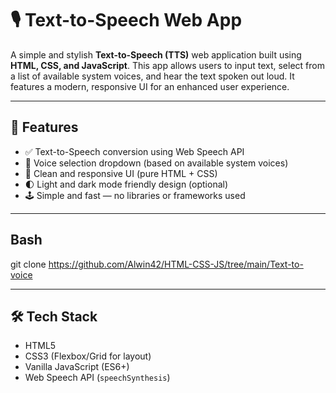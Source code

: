 # 🎙️ Text-to-Speech Web App

A simple and stylish **Text-to-Speech (TTS)** web application built using **HTML, CSS, and JavaScript**. This app allows users to input text, select from a list of available system voices, and hear the text spoken out loud. It features a modern, responsive UI for an enhanced user experience.

---

## 🚀 Features

- ✅ Text-to-Speech conversion using Web Speech API
- 🎤 Voice selection dropdown (based on available system voices)
- 🎨 Clean and responsive UI (pure HTML + CSS)
- 🌓 Light and dark mode friendly design (optional)
- 🕹️ Simple and fast — no libraries or frameworks used

---
## Bash
git clone https://github.com/Alwin42/HTML-CSS-JS/tree/main/Text-to-voice

---

## 🛠️ Tech Stack

- HTML5
- CSS3 (Flexbox/Grid for layout)
- Vanilla JavaScript (ES6+)
- Web Speech API (`speechSynthesis`)